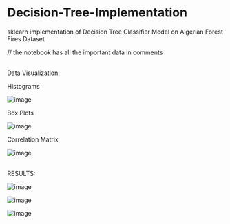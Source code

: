 # Decision-Tree-Implementation

sklearn implementation of Decision Tree Classifier Model on Algerian Forest Fires Dataset

// the notebook has all the important data in comments

<br>Data Visualization:

Histograms

![image](https://user-images.githubusercontent.com/51190631/179855605-656f9814-d3d1-4635-b076-6996304c6b78.png)

Box Plots

![image](https://user-images.githubusercontent.com/51190631/179855628-b7daefce-51e7-47a8-96f6-956e8b6e2001.png)

Correlation Matrix

![image](https://user-images.githubusercontent.com/51190631/179855672-088ff23b-72f0-40a4-a6e7-9f8444ea6a40.png)


<br>RESULTS:

![image](https://user-images.githubusercontent.com/51190631/179854989-487ae595-6810-4198-a87c-0b597a9d1d04.png)

![image](https://user-images.githubusercontent.com/51190631/179855031-96aca35f-61a4-4a4a-af22-c0188fc9a754.png)

![image](https://user-images.githubusercontent.com/51190631/179855061-24caa2ca-7a67-42bb-9006-87d64cb02fb1.png)

